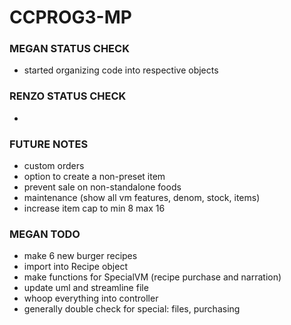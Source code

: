 # CCPROG3-MP
### MEGAN STATUS CHECK
- started organizing code into respective objects

### RENZO STATUS CHECK
- 

### FUTURE NOTES
- custom orders
- option to create a non-preset item
- prevent sale on non-standalone foods
- maintenance (show all vm features, denom, stock, items)
- increase item cap to min 8 max 16

### MEGAN TODO
- make 6 new burger recipes
- import into Recipe object
- make functions for SpecialVM (recipe purchase and narration)
- update uml and streamline file
- whoop everything into controller
- generally double check for special: files, purchasing

